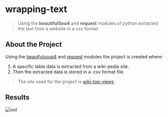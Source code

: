# wrapping-text
>Using the **beautifulSou4** and **request** modules of python extracted the text from a website in a csv format 

## About the Project

Using the [beauifulsoup4](https://www.crummy.com/software/BeautifulSoup/bs4/doc/) and [request](https://www.npmjs.com/package/request) modules the project is created where:
 1. A specific table data is extracted from a wiki-pedia site.
 2. Then the extracted data is stored in a .csv format file. 

> The site used for the project is [wiki-top-views](https://en.wikipedia.org/wiki/List_of_most-viewed_YouTube_videos)

## Results 
 ![out](https://cdn.discordapp.com/attachments/791693053488005120/935830743190495232/a.png)

 
